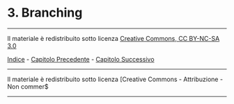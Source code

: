 # 3. Branching

---

Il materiale è redistribuito sotto licenza [Creative Commons, CC BY-NC-SA 3.0][licenza]

[licenza]: https://creativecommons.org/licenses/by-nc-sa/3.0/deed.it/

[Indice][index] - [Capitolo Precedente][prev] - [Capitolo Successivo][next]

[index]: https://github.com/FraClem/GitTutorial/
[prev]: https://github.com/FraClem/GitTutorial/blob/master/2.%20Le%20basi%20di%20Git.md
[next]: https://github.com/FraClem/GitTutorial/blob/master/4.%20Git%20sul%20server.md

---
Il materiale è redistribuito sotto licenza [Creative Commons - Attribuzione - Non commer$

[licenza]: https://creativecommons.org/licenses/by-nc-sa/3.0/deed.it/
---
